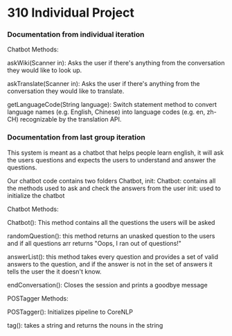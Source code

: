 # 310 Individual Project

### Documentation from individual iteration
Chatbot Methods:

askWiki(Scanner in): Asks the user if there's anything from the conversation they would like to look up.

askTranslate(Scanner in): Asks the user if there's anything from the conversation they would like to translate.

getLanguageCode(String language): Switch statement method to convert language names (e.g. English, Chinese) into language codes (e.g. en, zh-CH) recognizable by the translation API.

### Documentation from last group iteration
This system is meant as a chatbot that helps people learn english, it will ask the users questions and expects the users to understand and answer the questions.

Our chatbot code contains two folders Chatbot, init: Chatbot: contains all the methods used to ask and check the answers from the user init: used to initialize the chatbot

Chatbot Methods:

Chatbot(): This method contains all the questions the users will be asked

randomQuestion(): this method returns an unasked question to the users and if all questions arr returns "Oops, I ran out of questions!"

answerList(): this method takes every question and provides a set of valid answers to the question, and if the answer is not in the set of answers it tells the user the it doesn't know.

endConversation(): Closes the session and prints a goodbye message

POSTagger Methods:

POSTagger(): Initializes pipeline to CoreNLP

tag(): takes a string and returns the nouns in the string
